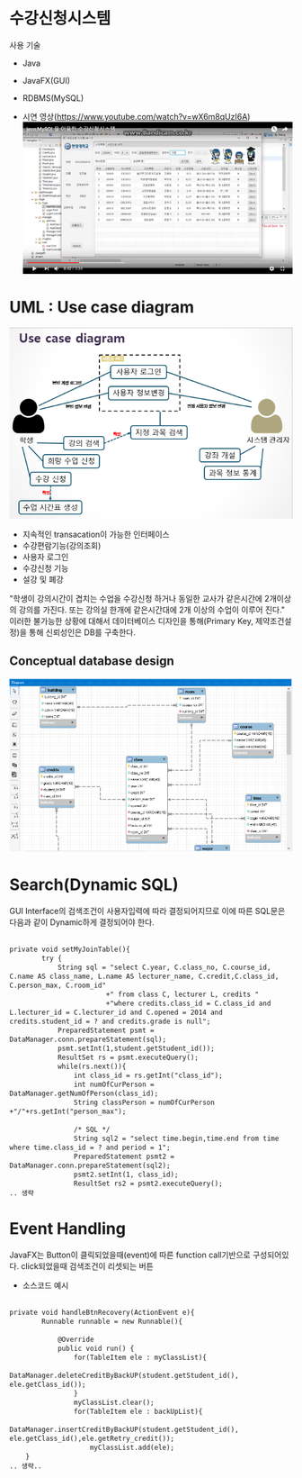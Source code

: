 # 수강신청시스템
사용 기술
- Java
- JavaFX(GUI)
- RDBMS(MySQL)

- 시연 영상(https://www.youtube.com/watch?v=wX6m8qUzI6A)
![img3](/img/img3.png)

# UML : Use case diagram
![img1](/img/img1.png)
- 지속적인 transacation이 가능한 인터페이스
- 수강편람기능(강의조회)
- 사용자 로그인
- 수강신청 기능
- 설강 및 폐강

"학생이 강의시간이 겹치는 수업을 수강신청 하거나 동일한 교사가 같은시간에 2개이상의 강의를 가진다. 또는 강의실 한개에 같은시간대에 2개 이상의 수업이 이루어 진다." 이러한 불가능한 상황에 대해서 데이터베이스 디자인을 통해(Primary Key, 제약조건설정)을 통해 신뢰성인은 DB를 구축한다.

## Conceptual database design
![img2](/img/img2.png)

# Search(Dynamic SQL)
GUI Interface의 검색조건이 사용자입력에 따라 결정되어지므로 이에 따른 SQL문은 다음과 같이 Dynamic하게 결정되어야 한다.
<pre><code>
private void setMyJoinTable(){
		try {
			String sql = "select C.year, C.class_no, C.course_id, C.name AS class_name, L.name AS lecturer_name, C.credit,C.class_id, C.person_max, C.room_id"
						+" from class C, lecturer L, credits "
						+"where credits.class_id = C.class_id and L.lecturer_id = C.lecturer_id and C.opened = 2014 and credits.student_id = ? and credits.grade is null";
			PreparedStatement psmt = DataManager.conn.prepareStatement(sql);
			psmt.setInt(1,student.getStudent_id());
			ResultSet rs = psmt.executeQuery();
			while(rs.next()){
				int class_id = rs.getInt("class_id");
				int numOfCurPerson = DataManager.getNumOfPerson(class_id);
				String classPerson = numOfCurPerson +"/"+rs.getInt("person_max");
				
				/* SQL */
				String sql2 = "select time.begin,time.end from time where time.class_id = ? and period = 1";
				PreparedStatement psmt2 = DataManager.conn.prepareStatement(sql2);
				psmt2.setInt(1, class_id);
				ResultSet rs2 = psmt2.executeQuery();
.. 생략			
</code></pre>

# Event Handling
JavaFX는 Button이 클릭되었을때(event)에 따른 function call기반으로 구성되어있다.
click되었을때 검색조건이 리셋되는 버튼
- 소스코드 예시
<pre><code>
private void handleBtnRecovery(ActionEvent e){
		Runnable runnable = new Runnable(){

			@Override
			public void run() {
				for(TableItem ele : myClassList){
					DataManager.deleteCreditByBackUP(student.getStudent_id(), ele.getClass_id());
				}
				myClassList.clear();
				for(TableItem ele : backUpList){
					DataManager.insertCreditByBackUP(student.getStudent_id(), ele.getClass_id(),ele.getRetry_credit());
					myClassList.add(ele);
	}
.. 생략..
</code></pre>

